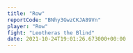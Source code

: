 ```yaml
---
title: "Row"
reportCode: "BNhy3GwzCKJA89Vn"
player: "Row"
fight: "Leotheras the Blind"
date: 2021-10-24T19:01:26.673000+00:00
---
```

